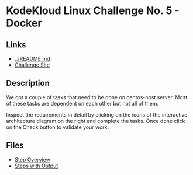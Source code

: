 # KodeKloud Linux Challenge No. 5 - Docker

## Links

- [../README.md](../README.md)
- [Challenge Site](https://kodekloud.com/topic/linux-challenge-5/)

## Description

We got a couple of tasks that need to be done on centos-host server. Most of
these tasks are dependent on each other but not all of them.

Inspect the requirements in detail by clicking on the icons of the interactive
architecture diagram on the right and complete the tasks. Once done click on
the Check button to validate your work.

## Files

- [Step Overview](steps.md)
- [Steps with Output](output.md)
